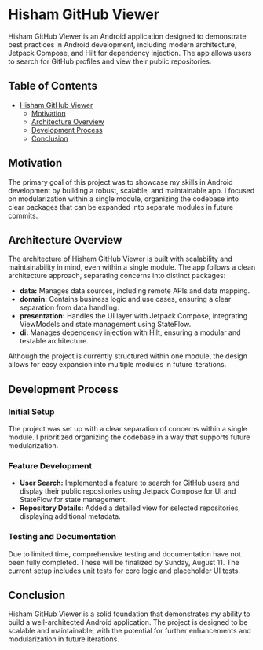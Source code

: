 # Hisham GitHub Viewer

Hisham GitHub Viewer is an Android application designed to demonstrate best practices in Android development, including modern architecture, Jetpack Compose, and Hilt for dependency injection. The app allows users to search for GitHub profiles and view their public repositories.

## Table of Contents

- [Hisham GitHub Viewer](#hisham-github-viewer)
  - [Motivation](#motivation)
  - [Architecture Overview](#architecture-overview)
  - [Development Process](#development-process)
  - [Conclusion](#conclusion)

## Motivation

The primary goal of this project was to showcase my skills in Android development by building a robust, scalable, and maintainable app. I focused on modularization within a single module, organizing the codebase into clear packages that can be expanded into separate modules in future commits. 

## Architecture Overview

The architecture of Hisham GitHub Viewer is built with scalability and maintainability in mind, even within a single module. The app follows a clean architecture approach, separating concerns into distinct packages:

- **data:** Manages data sources, including remote APIs and data mapping.
- **domain:** Contains business logic and use cases, ensuring a clear separation from data handling.
- **presentation:** Handles the UI layer with Jetpack Compose, integrating ViewModels and state management using StateFlow.
- **di:** Manages dependency injection with Hilt, ensuring a modular and testable architecture.

Although the project is currently structured within one module, the design allows for easy expansion into multiple modules in future iterations.

## Development Process

### Initial Setup

The project was set up with a clear separation of concerns within a single module. I prioritized organizing the codebase in a way that supports future modularization.

### Feature Development

- **User Search:** Implemented a feature to search for GitHub users and display their public repositories using Jetpack Compose for UI and StateFlow for state management.
- **Repository Details:** Added a detailed view for selected repositories, displaying additional metadata.

### Testing and Documentation

Due to limited time, comprehensive testing and documentation have not been fully completed. These will be finalized by Sunday, August 11. The current setup includes unit tests for core logic and placeholder UI tests.

## Conclusion

Hisham GitHub Viewer is a solid foundation that demonstrates my ability to build a well-architected Android application. The project is designed to be scalable and maintainable, with the potential for further enhancements and modularization in future iterations.

